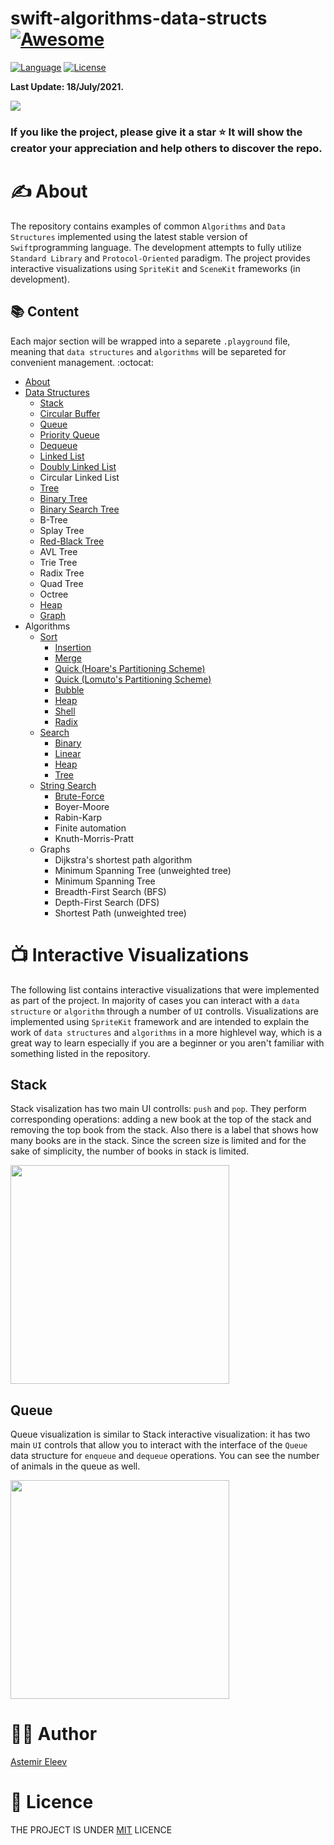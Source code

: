 # swift-algorithms-data-structs [![Awesome](https://cdn.rawgit.com/sindresorhus/awesome/d7305f38d29fed78fa85652e3a63e154dd8e8829/media/badge.svg)](https://github.com/sindresorhus/awesome)

[![Language](https://img.shields.io/badge/language-Swift_5.3-orange.svg)]()
[![License](https://img.shields.io/badge/license-MIT-blue.svg)]()

**Last Update: 18/July/2021.**

![](https://github.com/jVirus/swift-algorithms-data-structs/blob/master/cover-algo-datastruct.png)

### If you like the project, please give it a star ⭐ It will show the creator your appreciation and help others to discover the repo.

# ✍️ About 
The repository contains examples of common `Algorithms` and `Data Structures` implemented using the latest stable version of `Swift`programming language. The development attempts to fully utilize `Standard Library` and `Protocol-Oriented` paradigm. The project provides interactive visualizations using `SpriteKit` and `SceneKit` frameworks (in development).

## 📚 Content 
Each major section will be wrapped into a separete `.playground` file, meaning that `data structures` and `algorithms` will be separeted for convenient management. :octocat:

- [About](#about)
- [Data Structures](https://github.com/jVirus/swift-algorithms-data-structs/tree/master/Data%20Structures.playground/Pages)
  - [Stack](https://github.com/jVirus/swift-algorithms-data-structs/blob/master/Data%20Structures.playground/Pages/Stack.xcplaygroundpage/Contents.swift)
  - [Circular Buffer](https://github.com/jVirus/swift-algorithms-data-structs/blob/master/Data%20Structures.playground/Pages/CircularBuffer.xcplaygroundpage/Contents.swift)
  - [Queue](https://github.com/jVirus/swift-algorithms-data-structs/blob/master/Data%20Structures.playground/Pages/Queue.xcplaygroundpage/Contents.swift)
  - [Priority Queue](https://github.com/jVirus/swift-algorithms-data-structs/blob/master/Data%20Structures.playground/Sources/PriorityQueue.swift)
  - [Dequeue](https://github.com/jVirus/swift-algorithms-data-structs/blob/master/Data%20Structures.playground/Pages/Dequeue.xcplaygroundpage/Contents.swift)
  - [Linked List](https://github.com/jVirus/swift-algorithms-data-structs/blob/master/Data%20Structures.playground/Pages/Linked%20List.xcplaygroundpage/Contents.swift)
  - [Doubly Linked List](https://github.com/jVirus/swift-algorithms-data-structs/blob/master/Data%20Structures.playground/Pages/DoublyLinkedList.xcplaygroundpage/Contents.swift)
  - Circular Linked List
  - [Tree](https://github.com/jVirus/swift-algorithms-data-structs/blob/master/Data%20Structures.playground/Pages/Tree.xcplaygroundpage/Contents.swift) 
  - [Binary Tree](https://github.com/jVirus/swift-algorithms-data-structs/blob/master/Data%20Structures.playground/Pages/BinaryTree.xcplaygroundpage/Contents.swift)
  - [Binary Search Tree](https://github.com/jVirus/swift-algorithms-data-structs/blob/master/Data%20Structures.playground/Pages/BinarySearchTree.xcplaygroundpage/Contents.swift)
  - B-Tree
  - Splay Tree
  - [Red-Black Tree](https://github.com/jVirus/swift-algorithms-data-structs/blob/master/Data%20Structures.playground/Pages/Red-Black%20Tree.xcplaygroundpage/Contents.swift)
  - AVL Tree
  - Trie Tree
  - Radix Tree
  - Quad Tree
  - Octree
  - [Heap](https://github.com/jVirus/swift-algorithms-data-structs/blob/master/Data%20Structures.playground/Pages/Heap.xcplaygroundpage/Contents.swift) 
  - [Graph](https://github.com/jVirus/swift-algorithms-data-structs/blob/master/Data%20Structures.playground/Pages/Graph.xcplaygroundpage/Contents.swift)
- Algorithms
  - [Sort](https://github.com/jVirus/swift-algorithms-data-structs/tree/master/Sort.playground/Pages)
    - [Insertion](https://github.com/jVirus/swift-algorithms-data-structs/blob/master/Sort.playground/Pages/Insertion.xcplaygroundpage/Contents.swift)
    - [Merge](https://github.com/jVirus/swift-algorithms-data-structs/blob/master/Sort.playground/Pages/Merge.xcplaygroundpage/Contents.swift)
    - [Quick (Hoare's Partitioning Scheme)](https://github.com/jVirus/swift-algorithms-data-structs/blob/master/Sort.playground/Pages/Quick-Hoare-Scheme.xcplaygroundpage/Contents.swift)
    - [Quick (Lomuto's Partitioning Scheme)](https://github.com/jVirus/swift-algorithms-data-structs/blob/master/Sort.playground/Pages/Quick-Lomuto-Scheme.xcplaygroundpage/Contents.swift)
    - [Bubble](https://github.com/jVirus/swift-algorithms-data-structs/blob/master/Sort.playground/Pages/Bubble.xcplaygroundpage/Contents.swift)
    - [Heap](https://github.com/jVirus/swift-algorithms-data-structs/blob/master/Data%20Structures.playground/Sources/Heap.swift)
    - [Shell](https://github.com/jVirus/swift-algorithms-data-structs/blob/master/Sort.playground/Pages/Shell.xcplaygroundpage/Contents.swift)
    - [Radix](https://github.com/jVirus/swift-algorithms-data-structs/blob/master/Sort.playground/Pages/Radix.xcplaygroundpage/Contents.swift)
  - [Search](https://github.com/jVirus/swift-algorithms-data-structs/tree/master/Search.playground/Pages)
    - [Binary](https://github.com/jVirus/swift-algorithms-data-structs/blob/master/Search.playground/Pages/Binary.xcplaygroundpage/Contents.swift)
    - [Linear](https://github.com/jVirus/swift-algorithms-data-structs/blob/master/Search.playground/Pages/Linear.xcplaygroundpage/Contents.swift)
    - [Heap](https://github.com/jVirus/swift-algorithms-data-structs/blob/master/Data%20Structures.playground/Pages/Heap.xcplaygroundpage/Contents.swift)
    - [Tree](https://github.com/jVirus/swift-algorithms-data-structs/blob/master/Data%20Structures.playground/Pages/Tree.xcplaygroundpage/Contents.swift)
  - [String Search](https://github.com/jVirus/swift-algorithms-data-structs/tree/master/String%20Search.playground)
    - [Brute-Force](https://github.com/jVirus/swift-algorithms-data-structs/blob/master/String%20Search.playground/Contents.swift)
    - Boyer-Moore
    - Rabin-Karp
    - Finite automation
    - Knuth-Morris-Pratt
  - Graphs
    - Dijkstra's shortest path algorithm
    - Minimum Spanning Tree (unweighted tree)
    - Minimum Spanning Tree
    - Breadth-First Search (BFS)
    - Depth-First Search (DFS)
    - Shortest Path (unweighted tree)
    
# 📺 Interactive Visualizations
The following list contains interactive visualizations that were implemented as part of the project. In majority of cases you can interact with a `data structure` or `algorithm` through a number of `UI` controlls. Visualizations are implemented using `SpriteKit` framework and are intended to explain the work of `data structures` and `algorithms` in a more highlevel way, which is a great way to learn especially if you are a beginner or you aren't familiar with something listed in the repository. 

## Stack 
Stack visalization has two main UI controlls: `push` and `pop`. They perform corresponding operations: adding a new book at the top of the stack and removing the top book from the stack. Also there is a label that shows how many books are in the stack. Since the screen size is limited and for the sake of simplicity, the number of books in stack is limited. 

<img src="https://user-images.githubusercontent.com/5098753/43043854-e85c8b82-8da3-11e8-9061-e25b82cd24e9.gif" width="350">

## Queue
Queue visualization is similar to Stack interactive visualization: it has two main `UI` controls that allow you to interact with the interface of the `Queue` data structure for `enqueue` and `dequeue` operations. You can see the number of animals in the queue as well.

<img src="https://user-images.githubusercontent.com/5098753/43047859-99bdd2d6-8de6-11e8-9669-10afab9a5cc7.gif" width="350">


# 👨‍💻 Author 
[Astemir Eleev](https://github.com/jVirus)

# 🔖 Licence 
THE PROJECT IS UNDER [MIT](https://github.com/jVirus/iOS-Algo-Play-Book/blob/master/LICENSE) LICENCE 
